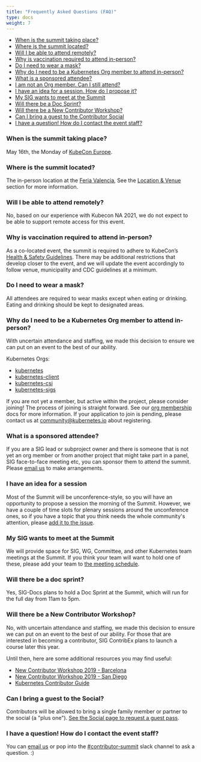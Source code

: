 ```yaml
---
title: "Frequently Asked Questions (FAQ)"
type: docs
weight: 7
---
```


- [When is the summit taking place?](#when-is-the-summit-taking-place)
- [Where is the summit located?](#where-is-the-summit-located)
- [Will I be able to attend remotely?](#will-i-be-able-to-attend-remotely)
- [Why is vaccination required to attend in-person?](#why-is-vaccination-required-to-attend-in-person)
- [Do I need to wear a mask?](#do-i-need-to-wear-a-mask)
- [Why do I need to be a Kubernetes Org member to attend in-person?](#why-do-i-need-to-be-a-kubernetes-org-member-to-attend-in-person)
- [What is a sponsored attendee?](#what-is-a-sponsored-attendee)
- [I am not an Org member. Can I still attend?](#i-am-not-an-org-member-can-i-still-attend)
- [I have an idea for a session.  How do I propose it?](#i-have-an-idea-for-a-session)
- [My SIG wants to meet at the Summit](#my-sig-wants-to-meet-at-the-summit)
- [Will there be a Doc Sprint?](#will-there-be-a-doc-sprint)
- [Will there be a New Contributor Workshop?](#will-there-be-a-new-contributor-workshop)
- [Can I bring a guest to the Contributor Social](#can-i-bring-a-guest-to-the-social)
- [I have a question! How do I contact the event staff?](#i-have-a-question-how-do-i-contact-the-event-staff)

### When is the summit taking place?

May 16th, the Monday of [KubeCon Europe].

[KubeCon Europe]: https://events.linuxfoundation.org/kubecon-cloudnativecon-europe/

### Where is the summit located?

The in-person location at the
<a href="https://www.feriavalencia.com/en/" rel="noopener noreferrer" target="_blank">Feria Valencia</a>,
See the [Location & Venue] section for more information.

[Location & Venue]: /events/kcseu/location/


### Will I be able to attend remotely?

No, based on our experience with Kubecon NA 2021, we do not expect to be able
to support remote access for this event.


### Why is vaccination required to attend in-person?

As a co-located event, the summit is required to adhere to KubeCon’s
<a href="https://events.linuxfoundation.org/kubecon-cloudnativecon-europe/attend/health-and-safety/" rel="noopener noreferrer" target="_blank">
Health & Safety Guidelines</a>. There may be additional restrictions that
develop closer to the event, and we will update the event accordingly to follow
venue, municipality and CDC guidelines at a minimum.

### Do I need to wear a mask?

All attendees are required to wear masks except when eating or drinking.  Eating and drinking should be kept to designated areas.

### Why do I need to be a Kubernetes Org member to attend in-person?

With uncertain attendance and staffing, we made this decision to ensure we can
put on an event to the best of our ability.

Kubernetes Orgs:

<ul>
<li><a href="https://github.com/kubernetes" rel="noopener noreferrer" target="_blank">kubernetes</a></li>
<li><a href="https://github.com/kubernetes-client" rel="noopener noreferrer" target="_blank">kubernetes-client</a></li>
<li><a href="https://github.com/kubernetes-csi rel="noopener noreferrer" target="_blank">kubernetes-csi</a></li>
<li><a href="https://github.com/kubernetes-sigs" rel="noopener noreferrer" target="_blank">kubernetes-sigs</a></li>
</ul>

If you are not yet a member, but active within the project, please consider
joining! The process of joining is straight forward. See our [org membership]
docs for more information. If your application to join is pending, please
contact us at community@kubernetes.io about registering.

[org membership]: https://github.com/kubernetes/community/blob/master/community-membership.md#member


### What is a sponsored attendee?

If you are a SIG lead or subproject owner and there is someone that is not yet
an org member or from another project that might take part in a panel,
SIG face-to-face meeting etc, you can sponsor them to attend the summit.
Please [email us] to make arrangements.

### I have an idea for a session

Most of the Summit will be unconference-style, so you will have an opportunity
to propose a session the morning of the Summit.  However, we have a couple of
time slots for plenary sessions around the unconference ones, so if you have 
a topic that you think needs the whole community's attention, please [add it to
the issue](https://github.com/kubernetes/community/issues/6633).

### My SIG wants to meet at the Summit

We will provide space for SIG, WG, Committee, and other Kubernetes team meetings
at the Summit.  If you think your team will want to hold one of these, please 
add your team to [the meeting schedule](https://docs.google.com/spreadsheets/d/1LS1q4VJajZkNZODdMnJ4eH3XnTsE_4em6pjQgToHyfw/edit?usp=sharing).

### Will there be a doc sprint?

Yes, SIG-Docs plans to hold a Doc Sprint at the Summit, which will run for the
full day from 11am to 5pm.

### Will there be a New Contributor Workshop?

No, with uncertain attendance and staffing, we made this decision to ensure we
can put on an event to the best of our ability. For those that are interested
in becoming a contributor, SIG ContribEx plans to launch a course later this year.

Until then, here are some additional resources you may find useful:
- [New Contributor Workshop 2019 - Barcelona](https://www.youtube.com/watch?v=BQ7y2TFOzF4&list=PL69nYSiGNLP2WTJ6P8sQenhf0RY-JqF5L)
- [New Contributor Workshop 2019 - San Diego](https://www.youtube.com/watch?v=uUJrGwAom-E&list=PL69nYSiGNLP0OWp38tPBc-jSlMmwWr6Ci&index=15)
- [Kubernetes Contributor Guide](/docs/guide/)

### Can I bring a guest to the Social?

Contributors will be allowed to bring a single family member
or partner to the social (a "plus one"). 
[See the Social page to request a guest pass](https://www.kubernetes.dev/events/kcseu/social/).

### I have a question! How do I contact the event staff?

You can [email us] or pop into the
<a href="https://kubernetes.slack.com/messages/contributor-summit" rel="noopener noreferrer" target="_blank">
#contributor-summit</a> slack channel to ask a question. :)

[email us]: mailto:community@kubernetes.io
